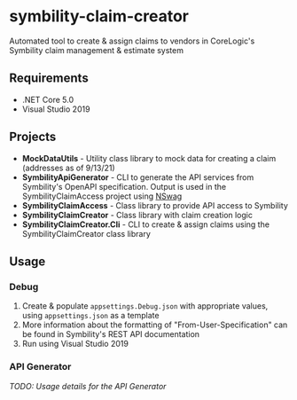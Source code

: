 # symbility-claim-creator
Automated tool to create &amp; assign claims to vendors in CoreLogic's Symbility claim management &amp; estimate system

## Requirements
* .NET Core 5.0
* Visual Studio 2019

## Projects
* **MockDataUtils** - Utility class library to mock data for creating a claim (addresses as of 9/13/21)
* **SymbilityApiGenerator** - CLI to generate the API services from Symbility's OpenAPI specification. Output is used in the SymbilityClaimAccess project using [NSwag](https://github.com/RicoSuter/NSwag)
* **SymbilityClaimAccess** - Class library to provide API access to Symbility
* **SymbilityClaimCreator** - Class library with claim creation logic
* **SymbilityClaimCreator.Cli** - CLI to create & assign claims using the SymbilityClaimCreator class library 

## Usage
### Debug
1. Create & populate `appsettings.Debug.json` with appropriate values, using `appsettings.json` as a template
2. More information about the formatting of "From-User-Specification" can be found in Symbility's REST API documentation
3. Run using Visual Studio 2019
### API Generator
*TODO: Usage details for the API Generator*
